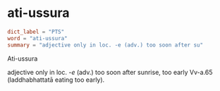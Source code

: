 # ati-ussura

``` toml
dict_label = "PTS"
word = "ati-ussura"
summary = "adjective only in loc. -e (adv.) too soon after su"
```

Ati\-ussura

adjective only in loc. *\-e* (adv.) too soon after sunrise, too early Vv\-a.65 (laddhabhattatā eating too early).


